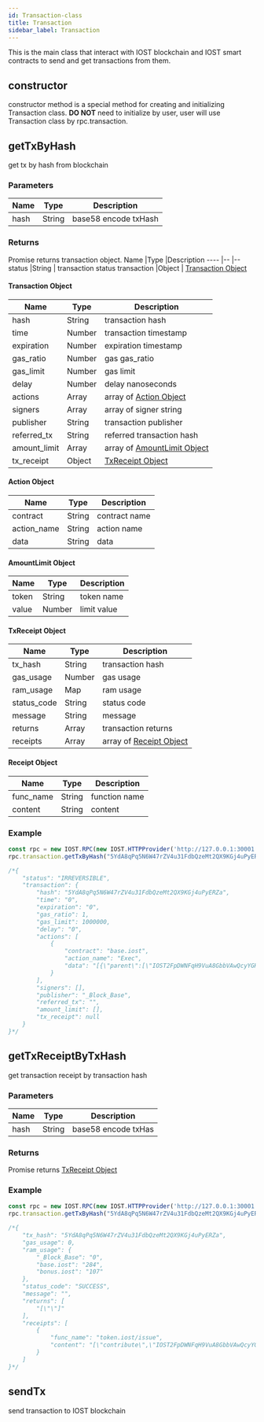```yaml
---
id: Transaction-class
title: Transaction
sidebar_label: Transaction
---
```


This is the main class that interact with IOST blockchain and IOST smart contracts to send and get transactions from them.

## constructor
constructor method is a special method for creating and initializing Transaction class.
<b>DO NOT</b> need to initialize by user, user will use Transaction class by rpc.transaction.

## getTxByHash
get tx by hash from blockchain

### Parameters
Name             |Type       |Description
----                |--         |--
hash 		|String          | base58 encode txHash

### Returns
Promise returns transaction object.
Name             |Type       |Description
----                |--         |--
status 		|String          | transaction status
transaction |Object 		 | [Transaction Object](7-iost-js/Blockchain-class.md#transaction-object)

#### Transaction Object
Name             |Type       |Description
----                |--         |--
hash 			|String          | transaction hash
time 			|Number 		 | transaction timestamp
expiration 		|Number          | expiration timestamp
gas_ratio 		|Number          | gas gas_ratio
gas_limit  		|Number          | gas limit
delay 			|Number          | delay nanoseconds
actions 		|Array           | array of [Action Object](#action-object)
signers 		|Array           | array of signer string
publisher 		|String          | transaction publisher
referred_tx 	|String          | referred transaction hash
amount_limit	|Array			 | array of [AmountLimit Object](#amountlimit-object)
tx_receipt 		|Object          | [TxReceipt Object](#txreceipt-object)

#### Action Object
Name             |Type       |Description
----                |--         |--
contract 			|String          | contract name
action_name 			|String 		 | action name
data 		|String          | data

#### AmountLimit Object
Name             |Type       |Description
----                |--         |--
token 			|String          | token name
value 			|Number 		 | limit value

#### TxReceipt Object
Name             |Type       |Description
----                |--         |--
tx_hash 			|String          | transaction hash
gas_usage 			|Number 		 | gas usage
ram_usage 		|Map          | ram usage
status_code 		|String          | status code
message  		|String          | message
returns 			|Array          | transaction returns
receipts 		|Array           | array of [Receipt Object](#receipt-object)

#### Receipt Object
Name             |Type       |Description
----                |--         |--
func_name 			|String          | function name
content 			|String 		 | content

### Example
```javascript
const rpc = new IOST.RPC(new IOST.HTTPProvider('http://127.0.0.1:30001'));
rpc.transaction.getTxByHash("5YdA8qPq5N6W47rZV4u31FdbQzeMt2QX9KGj4uPyERZa").then(console.log);

/*{
	"status": "IRREVERSIBLE",
	"transaction": {
		"hash": "5YdA8qPq5N6W47rZV4u31FdbQzeMt2QX9KGj4uPyERZa",
		"time": "0",
		"expiration": "0",
		"gas_ratio": 1,
		"gas_limit": 1000000,
		"delay": "0",
		"actions": [
			{
				"contract": "base.iost",
				"action_name": "Exec",
				"data": "[{\"parent\":[\"IOST2FpDWNFqH9VuA8GbbVAwQcyYGHZxFeiTwSyaeyXnV84yJZAG7A\", \"0\"]}]"
			}
		],
		"signers": [],
		"publisher": "_Block_Base",
		"referred_tx": "",
		"amount_limit": [],
		"tx_receipt": null
	}
}*/
```

## getTxReceiptByTxHash
get transaction receipt by transaction hash

### Parameters
Name             |Type       |Description
----                |--         |--
hash 		|String          | base58 encode txHas

### Returns
Promise returns [TxReceipt Object](#txreceipt-object)

### Example
```javascript
const rpc = new IOST.RPC(new IOST.HTTPProvider('http://127.0.0.1:30001'));
rpc.transaction.getTxByHash("5YdA8qPq5N6W47rZV4u31FdbQzeMt2QX9KGj4uPyERZa").then(console.log);

/*{
	"tx_hash": "5YdA8qPq5N6W47rZV4u31FdbQzeMt2QX9KGj4uPyERZa",
	"gas_usage": 0,
	"ram_usage": {
		"_Block_Base": "0",
		"base.iost": "284",
		"bonus.iost": "107"
	},
	"status_code": "SUCCESS",
	"message": "",
	"returns": [
		"[\"\"]"
	],
	"receipts": [
		{
			"func_name": "token.iost/issue",
			"content": "[\"contribute\",\"IOST2FpDWNFqH9VuA8GbbVAwQcyYGHZxFeiTwSyaeyXnV84yJZAG7A\",\"900\"]"
		}
	]
}*/
```

## sendTx
send transaction to IOST blockchain
